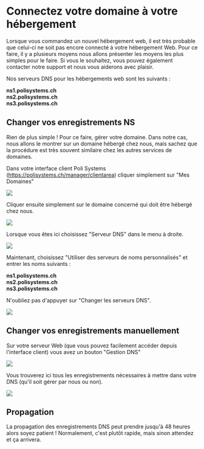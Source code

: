 # Connectez votre domaine à votre hébergement

Lorsque vous commandez un nouvel hébergement web, il est très probable que celui-ci ne soit pas encore connecté à votre hébergement Web.
Pour ce faire, il y a plusieurs moyens nous allons présenter les moyens les plus simples pour le faire.
Si vous le souhaitez, vous pouvez également contacter notre support et nous vous aiderons avec plaisir.

Nos serveurs DNS pour les hébergements web sont les suivants :

**ns1.polisystems.ch**  
**ns2.polisystems.ch**  
**ns3.polisystems.ch**  

## Changer vos enregistrements NS

Rien de plus simple !
Pour ce faire, gérer votre domaine.
Dans notre cas, nous allons le montrer sur un domaine hébergé chez nous, mais sachez que la procédure est très souvent similaire chez les autres services de domaines.

Dans votre interface client Poli Systems (https://polisystems.ch/manager/clientarea) cliquer simplement sur "Mes Domaines"

![](https://i.imgur.com/v2hOIeC.png)

Cliquer ensuite simplement sur le domaine concerné qui doit être hébergé chez nous.

![](https://i.imgur.com/mWPBtpi.png)

Lorsque vous êtes ici choisissez "Serveur DNS" dans le menu à droite.

![](https://i.imgur.com/vEbIrn3.png)

Maintenant, choisissez "Utiliser des serveurs de noms personnalisés" et entrer les noms suivants :

**ns1.polisystems.ch**  
**ns2.polisystems.ch**  
**ns3.polisystems.ch**  

N'oubliez pas d'appuyer sur "Changer les serveurs DNS".

![](https://i.imgur.com/qxOOwJ0.png)

## Changer vos enregistrements manuellement

Sur votre serveur Web (que vous pouvez facilement accéder depuis l'interface client) vous avez un bouton "Gestion DNS"

![](https://i.imgur.com/IfwI0Fr.png)

Vous trouverez ici tous les enregistrements nécessaires à mettre dans votre DNS (qu'il soit gérer par nous ou non).

![](https://i.imgur.com/FITpiOj.png)


## Propagation

La propagation des enregistrements DNS peut prendre jusqu'à 48 heures alors soyez patient ! Normalement, c'est plutôt rapide, mais sinon attendez et ça arrivera.
